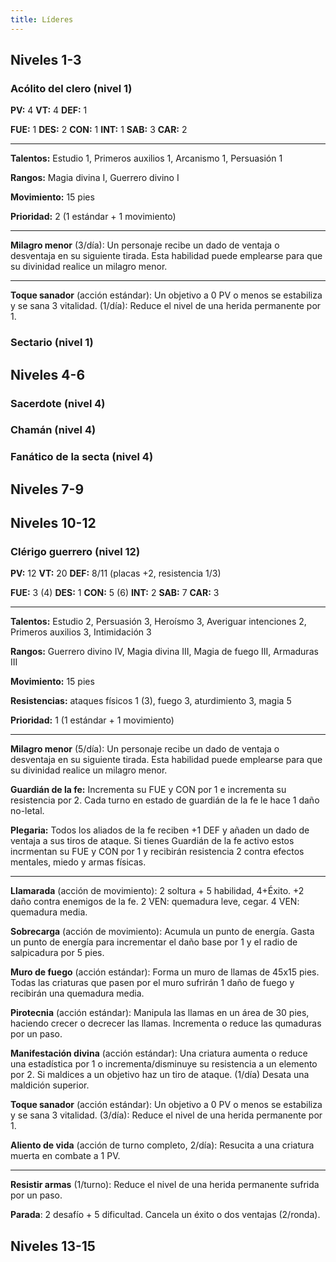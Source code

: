 ```yaml
---
title: Líderes
---
```


## Niveles 1-3

### Acólito del clero (nivel 1)

**PV:** 4			**VT:** 4	 		**DEF:** 1

**FUE:** 1 	**DES:** 2	**CON:** 1	**INT:** 1	**SAB:** 3	**CAR:** 2

------

**Talentos:** Estudio 1, Primeros auxilios 1, Arcanismo 1, Persuasión 1

**Rangos:** Magia divina I, Guerrero divino I

**Movimiento:** 15 pies

**Prioridad:** 2 (1 estándar + 1 movimiento)

------

**Milagro menor** (3/día): Un personaje recibe un dado de ventaja o desventaja en su siguiente tirada. Esta habilidad puede emplearse para que su divinidad realice un milagro menor.

------

**Toque sanador** (acción estándar): Un objetivo a 0 PV o menos se estabiliza y se sana 3 vitalidad. (1/día): Reduce el nivel de una herida permanente por 1.

### Sectario (nivel 1)

## Niveles 4-6

### Sacerdote (nivel 4)

### Chamán (nivel 4)

### Fanático de la secta (nivel 4)

## Niveles 7-9

## Niveles 10-12

### Clérigo guerrero (nivel 12)

**PV:** 12			**VT:** 20	 		**DEF:** 8/11 (placas +2, resistencia 1/3)

**FUE:** 3 (4) 	**DES:** 1	**CON:** 5 (6)	**INT:** 2	**SAB:** 7	**CAR:** 3

------

**Talentos:** Estudio 2, Persuasión 3, Heroísmo 3, Averiguar intenciones 2, Primeros auxilios 3, Intimidación 3

**Rangos:** Guerrero divino IV, Magia divina III, Magia de fuego III, Armaduras III

**Movimiento:** 15 pies

**Resistencias:** ataques físicos 1 (3), fuego 3, aturdimiento 3, magia 5

**Prioridad:** 1 (1 estándar + 1 movimiento)

------

**Milagro menor** (5/día): Un personaje recibe un dado de ventaja o desventaja en su siguiente tirada. Esta habilidad puede emplearse para que su divinidad realice un milagro menor.

**Guardián de la fe:** Incrementa su FUE y CON por 1 e incrementa su resistencia por 2. Cada turno en estado de guardián de la fe le hace 1 daño no-letal.

**Plegaria:** Todos los aliados de la fe reciben +1 DEF y añaden un dado de ventaja a sus tiros de ataque. Si tienes Guardián de la fe activo estos incrmentan su FUE y CON por 1 y recibirán resistencia 2 contra efectos mentales, miedo y armas físicas.

------

**Llamarada** (acción de movimiento): 2 soltura + 5 habilidad, 4+Éxito. +2 daño contra enemigos de la fe. 2 VEN: quemadura leve, cegar. 4 VEN: quemadura media.

**Sobrecarga** (acción de movimiento): Acumula un punto de energía. Gasta un punto de energía para incrementar el daño base por 1 y el radio de salpicadura por 5 pies.

**Muro de fuego** (acción estándar): Forma un muro de llamas de 45x15 pies. Todas las criaturas que pasen por el muro sufrirán 1 daño de fuego y recibirán una quemadura media.  

**Pirotecnia** (acción estándar): Manipula las llamas en un área de 30 pies, haciendo crecer o decrecer las llamas. Incrementa o reduce las qumaduras por un paso.

**Manifestación divina** (acción estándar): Una criatura aumenta o reduce una estadística por 1 o incrementa/disminuye su resistencia a un elemento por 2. Si maldices a un objetivo haz un tiro de ataque. (1/día) Desata una maldición superior.

**Toque sanador** (acción estándar): Un objetivo a 0 PV o menos se estabiliza y se sana 3 vitalidad. (3/día): Reduce el nivel de una herida permanente por 1.

**Aliento de vida** (acción de turno completo, 2/día): Resucita a una criatura muerta en combate a 1 PV.

------

**Resistir armas** (1/turno): Reduce el nivel de una herida permanente sufrida por un paso. 

**Parada**: 2 desafío + 5 dificultad. Cancela un éxito o dos ventajas (2/ronda). 

## Niveles 13-15

### 